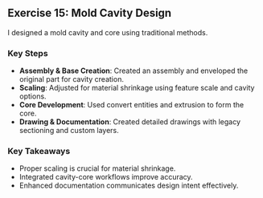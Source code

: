 ## **Exercise 15: Mold Cavity Design**  

I designed a mold cavity and core using traditional methods.  

### **Key Steps**  
- **Assembly & Base Creation**: Created an assembly and enveloped the original part for cavity creation.  
- **Scaling**: Adjusted for material shrinkage using feature scale and cavity options.  
- **Core Development**: Used convert entities and extrusion to form the core.  
- **Drawing & Documentation**: Created detailed drawings with legacy sectioning and custom layers.  

### **Key Takeaways**  
- Proper scaling is crucial for material shrinkage.  
- Integrated cavity-core workflows improve accuracy.  
- Enhanced documentation communicates design intent effectively.  
